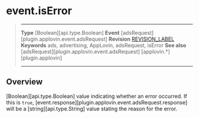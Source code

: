 # event.isError

> --------------------- ------------------------------------------------------------------------------------------
> __Type__              [Boolean][api.type.Boolean]
> __Event__             [adsRequest][plugin.applovin.event.adsRequest]
> __Revision__          [REVISION_LABEL](REVISION_URL)
> __Keywords__          ads, advertising, AppLovin, adsRequest, isError
> __See also__			[adsRequest][plugin.applovin.event.adsRequest]
>						[applovin.*][plugin.applovin]
> --------------------- ------------------------------------------------------------------------------------------

## Overview

[Boolean][api.type.Boolean] value indicating whether an error occurred. If this is `true`, [event.response][plugin.applovin.event.adsRequest.response] will be a [string][api.type.String] value stating the reason for the error.
